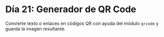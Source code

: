 # Día 21: Generador de QR Code

Convierte texto o enlaces en códigos QR con ayuda del módulo `qrcode` y guarda la imagen resultante.